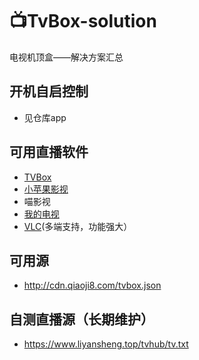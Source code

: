 # 📺TvBox-solution
电视机顶盒——解决方案汇总

## 开机自启控制
- 见仓库app

## 可用直播软件
- [TVBox](http://tvbox.clbug.com/)
- [小苹果影视](http://xpgtv.com)
- 喵影视
- [我的电视](https://github.com/yaoxieyoulei/mytv-android)
- [VLC](https://www.videolan.org/vlc/index.zh_CN.html)(多端支持，功能强大）

## 可用源
- http://cdn.qiaoji8.com/tvbox.json

## 自测直播源（长期维护）
- https://www.liyansheng.top/tvhub/tv.txt
